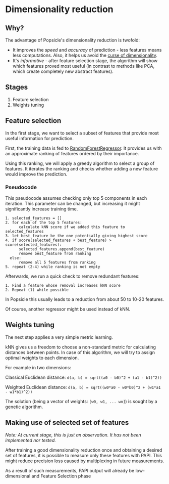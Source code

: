# Dimensionality reduction

## Why?

The advantage of Popsicle's dimensionality reduction is twofold:

* It improves the *speed* and *accuracy* of prediction - less features means less computations. Also, it helps us avoid the [curse of dimensionality](http://www.visiondummy.com/2014/04/curse-dimensionality-affect-classification/).
* It's *informative* - after feature selection stage, the algorithm will show which features proved most useful (in contrast to methods like PCA, which create completely new abstract features).


## Stages

1. Feature selection
2. Weights tuning


## Feature selection

In the first stage, we want to select a subset of features that provide most useful information for prediction.

First, the training data is fed to [RandomForestRegressor](http://scikit-learn.org/stable/modules/generated/sklearn.ensemble.RandomForestRegressor.html). It provides us with an approximate ranking of features ordered by their importance.

Using this ranking, we will apply a greedy algorithm to select a group of features. It iterates the ranking and checks whether adding a new feature would improve the prediction.


### Pseudocode

This pseudocode assumes checking only top 5 components in each iteration. This parameter can be changed, but increasing it might significantly increase training time.

    1. selected_features = []
    2. for each of the top 5 features:
          calculate kNN score if we added this feature to selected_features
    3. let best_feature be the one potentially giving highest score 
    4. if score(selected_features + best_feature) > score(selected_features):
          selected_features.append(best_feature)
          remove best_feature from ranking
      else:
          remove all 5 features from ranking
    5. repeat (2-4) while ranking is not empty

Afterwards, we run a quick check to remove redundant features:

    1. Find a feature whose removal increases kNN score
    2. Repeat (1) while possible

In Popsicle this usually leads to a reduction from about 50 to 10-20 features. 

Of course, another regressor might be used instead of kNN.


## Weights tuning

The next step applies a very simple metric learning.

kNN gives us a freedom to choose a non-standard metric for calculating distances between points. In case of this algorithm, we will try to assign optimal weights to each dimension.

For example in two dimensions:

Classical Euclidean distance: `d(a, b) = sqrt((a0 - b0)^2 + (a1 - b1)^2))` 

Weighted Euclidean distance: `d(a, b) = sqrt((w0*a0 - w0*b0)^2 + (w1*a1 - w1*b1)^2))` 

The solution (being a vector of weights: `[w0, w1, ... wn]`) is sought by a genetic algorithm.


## Making use of selected set of features

_Note: At current stage, this is just an observation. It has not been implemented nor tested._

After training a good dimensionality reduction once and obtaining a desired set of features, it is possible to measure only these features with PAPI. This might reduce precision loss caused by multiplexing in future measurements.

As a result of such measurements, PAPI output will already be low-dimensional and Feature Selection phase 
